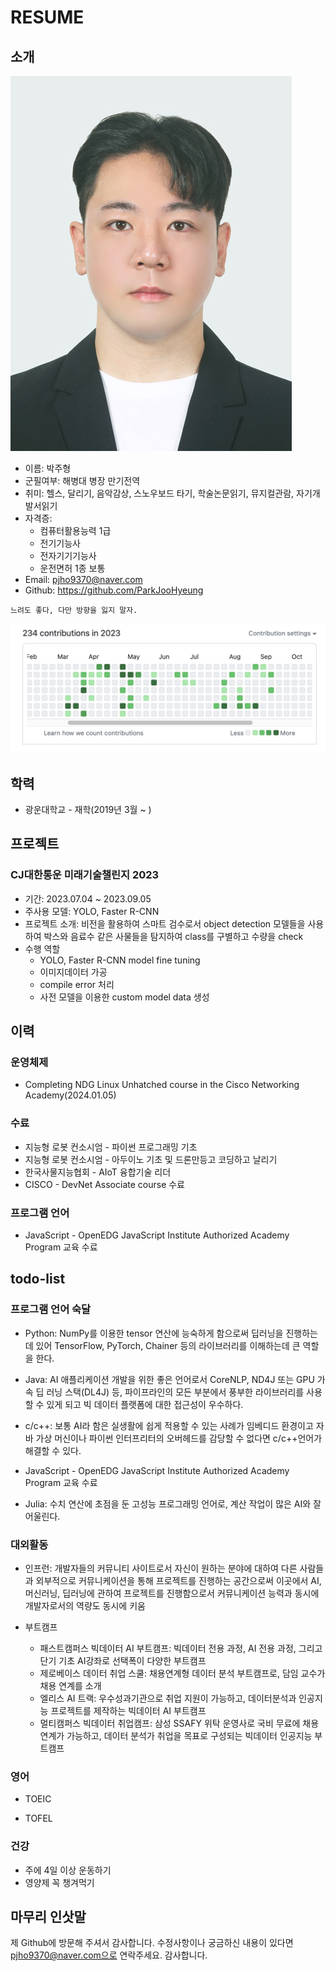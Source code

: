 # RESUME

## 소개
![](https://github.com/ParkJooHyeung/RESUME/blob/main/images/%E1%84%87%E1%85%A1%E1%86%A8%E1%84%8C%E1%85%AE%E1%84%92%E1%85%A7%E1%86%BC%20(1).JPG)
* 이름: 박주형
* 군필여부: 해병대 병장 만기전역
* 취미: 헬스, 달리기, 음악감상, 스노우보드 타기, 학술논문읽기, 뮤지컬관람, 자기개발서읽기
* 자격증:
  * 컴퓨터활용능력 1급
  * 전기기능사
  * 전자기기기능사
  * 운전면허 1종 보통
* Email: pjho9370@naver.com
* Github: https://github.com/ParkJooHyeung

```
느려도 좋다, 다만 방향을 잃지 말자.
```

![](https://github.com/ParkJooHyeung/RESUME/blob/main/images/contributions.png)


## 학력
* 광운대학교 - 재학(2019년 3월 ~ )

## 프로젝트

### CJ대한통운 미래기술챌린지 2023
* 기간: 2023.07.04 ~ 2023.09.05
* 주사용 모델: YOLO, Faster R-CNN
* 프로젝트 소개: 비전을 활용하여 스마트 검수로서 object detection 모델들을 사용하여 박스와 음료수 같은 사물들을 탐지하여 class를 구별하고 수량을 check
* 수행 역할
  * YOLO, Faster R-CNN model fine tuning
  * 이미지데이터 가공
  * compile error 처리
  * 사전 모델을 이용한 custom model data 생성
 
## 이력

### 운영체제 

* Completing NDG Linux Unhatched course in the Cisco Networking Academy(2024.01.05)

### 수료

* 지능형 로봇 컨소시엄 - 파이썬 프로그래밍 기초
* 지능형 로봇 컨소시엄 - 아두이노 기초 및 드론만등고 코딩하고 날리기
* 한국사물지능협회 - AIoT 융합기술 리더
* CISCO - DevNet Associate course 수료

### 프로그램 언어

* JavaScript - OpenEDG JavaScript Institute Authorized Academy Program 교육 수료

## todo-list

### 프로그램 언어 숙달

* Python: NumPy를 이용한 tensor 연산에 능숙하게 함으로써 딥러닝을 진행하는데 있어 TensorFlow, PyTorch, Chainer 등의 라이브러리를 이해하는데 큰 역할을 한다.

* Java: AI 애플리케이션 개발을 위한 좋은 언어로서 CoreNLP, ND4J 또는 GPU 가속 딥 러닝 스택(DL4J) 등, 파이프라인의 모든 부분에서 풍부한 라이브러리를 사용할 수 있게 되고 빅 데이터 플랫폼에 대한 접근성이 우수하다.

* c/c++: 보통 AI라 함은 실생활에 쉽게 적용할 수 있는 사례가 임베디드 환경이고 자바 가상 머신이나 파이썬 인터프리터의 오버헤드를 감당할 수 없다면 c/c++언어가 해결할 수 있다.

* JavaScript - OpenEDG JavaScript Institute Authorized Academy Program 교육 수료

* Julia: 수치 연산에 초점을 둔 고성능 프로그래밍 언어로, 계산 작업이 많은 AI와 잘 어울린다.

### 대외활동

* 인프런: 개발자들의 커뮤니티 사이트로서 자신이 원하는 분야에 대하여 다른 사람들과 외부적으로 커뮤니케이션을 통해 프로젝트를 진행하는 공간으로써 이곳에서 AI, 머신러닝, 딥러닝에 관하여 프로젝트를 진행함으로서 커뮤니케이션 능력과 동시에 개발자로서의 역량도 동시에 키움

* 부트캠프
  * 패스트캠퍼스 빅데이터 AI 부트캠프: 빅데이터 전용 과정, AI 전용 과정, 그리고 단기 기초 AI강좌로 선택폭이 다양한 부트캠프
  * 제로베이스 데이터 취업 스쿨: 채용연계형 데이터 분석 부트캠프로, 담임 교수가 채용 연계를 소개
  * 엘리스 AI 트랙: 우수성과기관으로 취업 지원이 가능하고, 데이터분석과 인공지능 프로젝트를 제작하는 빅데이터 AI 부트캠프
  * 멀티캠퍼스 빅데이터 취업캠프: 삼성 SSAFY 위탁 운영사로 국비 무료에 채용 연계가 가능하고, 데이터 분석가 취업을 목표로 구성되는 빅데이터 인공지능 부트캠프

### 영어

* TOEIC

* TOFEL

### 건강

* 주에 4일 이상 운동하기
* 영양제 꼭 챙겨먹기

## 마무리 인삿말

제 Github에 방문해 주셔서 감사합니다.
수정사항이나 궁금하신 내용이 있다면 pjho9370@naver.com으로 연락주세요.
감사합니다.
